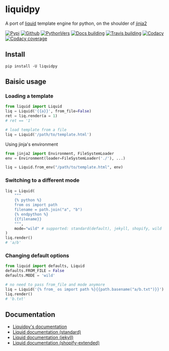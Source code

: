 # liquidpy
A port of [liquid][19] template engine for python, on the shoulder of [jinja2][17]

[![Pypi][2]][9] [![Github][3]][10] [![PythonVers][4]][9] [![Docs building][13]][11] [![Travis building][5]][11] [![Codacy][6]][12] [![Codacy coverage][7]][12]

## Install
```shell
pip install -U liquidpy
```

## Baisic usage

### Loading a template
```python
from liquid import Liquid
liq = Liquid('{{a}}', from_file=False)
ret = liq.render(a = 1)
# ret == '1'

# load template from a file
liq = Liquid('/path/to/template.html')
```

Using jinja's environment
```python
from jinja2 import Environment, FileSystemLoader
env = Environment(loader=FileSystemLoader('./'), ...)

liq = Liquid.from_env("/path/to/template.html", env)
```

### Switching to a different mode

```python
liq = Liquid(
    """
    {% python %}
    from os import path
    filename = path.join("a", "b")
    {% endpython %}
    {{filename}}
    """,
    mode="wild" # supported: standard(default), jekyll, shopify, wild
)
liq.render()
# 'a/b'
```

### Changing default options

```python
from liquid import defaults, Liquid
defaults.FROM_FILE = False
defaults.MODE = 'wild'

# no need to pass from_file and mode anymore
liq = Liquid('{% from_ os import path %}{{path.basename("a/b.txt")}}')
liq.render()
# 'b.txt'
```


## Documentation

- [Liquidpy's documentation][8]
- [Liquid documentation (standard)][19]
- [Liquid documentation (jekyll)][18]
- [Liquid documentation (shopify-extended)][1]


[1]: https://shopify.dev/api/liquid
[2]: https://img.shields.io/pypi/v/liquidpy.svg?style=flat-square
[3]: https://img.shields.io/github/tag/pwwang/liquidpy.svg?style=flat-square
[4]: https://img.shields.io/pypi/pyversions/liquidpy.svg?style=flat-square
[5]: https://img.shields.io/github/workflow/status/pwwang/liquidpy/building?style=flat-square
[6]: https://img.shields.io/codacy/grade/aed04c099cbe42dabda2b42bae557fa4?style=flat-square
[7]: https://img.shields.io/codacy/coverage/aed04c099cbe42dabda2b42bae557fa4?style=flat-square
[8]: https://pwwang.github.io/liquidpy
[9]: https://pypi.org/project/liquidpy/
[10]: https://github.com/pwwang/liquidpy
[11]: https://github.com/pwwang/liquidpy/actions
[12]: https://app.codacy.com/gh/pwwang/liquidpy/dashboard
[13]: https://img.shields.io/github/workflow/status/pwwang/liquidpy/docs?style=flat-square
[14]: https://github.com/pwwang/liquidpy/tree/lark
[15]: https://github.com/pwwang/liquidpy/tree/larkone
[16]: https://github.com/pwwang/liquidpy/issues/22
[17]: https://jinja.palletsprojects.com/
[18]: https://jekyllrb.com/docs/liquid/
[19]: https://shopify.github.io/liquid/
